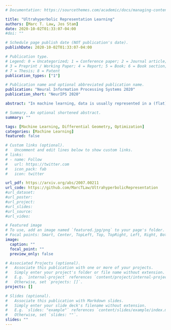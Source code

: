 ```yaml
---
# Documentation: https://sourcethemes.com/academic/docs/managing-content/

title: "Ultrahyperbolic Representation Learning"
authors: [Marc T. Law, Jos Stam]
date: 2020-10-02T01:33:07-04:00
#doi: ""

# Schedule page publish date (NOT publication's date).
publishDate: 2020-10-02T01:33:07-04:00

# Publication type.
# Legend: 0 = Uncategorized; 1 = Conference paper; 2 = Journal article;
# 3 = Preprint / Working Paper; 4 = Report; 5 = Book; 6 = Book section;
# 7 = Thesis; 8 = Patent
publication_types: ["1"]

# Publication name and optional abbreviated publication name.
publication: "Neural Information Processing Systems 2020"
publication_short: "NeurIPS 2020"

abstract: "In machine learning, data is usually represented in a (flat) Euclidean space where distances between points are along straight lines. Researchers have recently considered more exotic (non-Euclidean) Riemannian manifolds such as hyperbolic space which is well suited for tree-like data. In this paper, we propose a representation living on a pseudo-Riemannian manifold with constant nonzero curvature. It is a generalization of hyperbolic and spherical geometries where the nondegenerate metric tensor is not positive definite. We provide the necessary learning tools in this geometry and extend gradient method optimization techniques. More specifically, we provide closed-form expressions for distances via geodesics and define a descent direction that guarantees the minimization of the objective problem. Our novel framework is applied to graph representations."

# Summary. An optional shortened abstract.
summary: ""

tags: [Machine Learning, Differential Geometry, Optimization]
categories: [Machine Learning]
featured: false

# Custom links (optional).
#   Uncomment and edit lines below to show custom links.
# links:
# - name: Follow
#   url: https://twitter.com
#   icon_pack: fab
#   icon: twitter

url_pdf: https://arxiv.org/abs/2007.00211
url_code: https://github.com/MarcTLaw/UltrahyperbolicRepresentation
#url_dataset:
#url_poster:
#url_project:
#url_slides:
#url_source:
#url_video:

# Featured image
# To use, add an image named `featured.jpg/png` to your page's folder. 
# Focal points: Smart, Center, TopLeft, Top, TopRight, Left, Right, BottomLeft, Bottom, BottomRight.
image:
  caption: ""
  focal_point: ""
  preview_only: false

# Associated Projects (optional).
#   Associate this publication with one or more of your projects.
#   Simply enter your project's folder or file name without extension.
#   E.g. `internal-project` references `content/project/internal-project/index.md`.
#   Otherwise, set `projects: []`.
projects: []

# Slides (optional).
#   Associate this publication with Markdown slides.
#   Simply enter your slide deck's filename without extension.
#   E.g. `slides: "example"` references `content/slides/example/index.md`.
#   Otherwise, set `slides: ""`.
slides: ""
---
```

